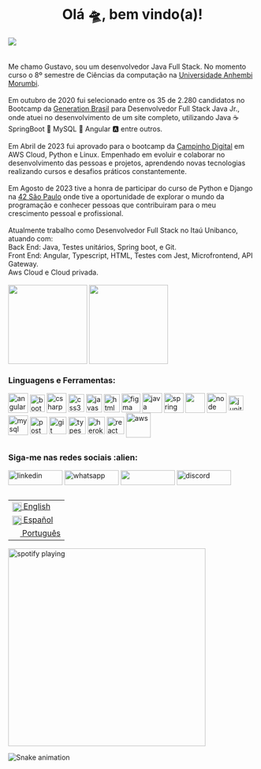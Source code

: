 <h1 align="center">Olá 🛸, bem vindo(a)! </h1>

<div>
  <img align="center" src="https://komarev.com/ghpvc/?username=gumiqueias">
</div>
<br>
<br>
Me chamo Gustavo, sou um desenvolvedor Java Full Stack. No momento curso o 8º semestre de Ciências da computação na <a
  href="https://loja.anhembionline.com.br/" target="_blank">Universidade Anhembi Morumbi</a>.
<br>
<br>
Em outubro de 2020 fui selecionado entre os 35 de 2.280 candidatos no Bootcamp da <a
  href="https://brazil.generation.org" target="_blank">Generation
  Brasil</a> para Desenvolvedor Full Stack Java Jr., onde atuei no desenvolvimento de um site
completo, utilizando Java ☕ SpringBoot 🍃 MySQL 🐬 Angular 🅰️ entre outros.
<br>
<br>
Em Abril de 2023 fui aprovado para o bootcamp da <a href="https://www.campinhodigital.org" target="_blank">Campinho
  Digital</a> em AWS Cloud, Python e Linux.
Empenhado em evoluir e colaborar no desenvolvimento das pessoas e projetos, aprendendo novas tecnologias realizando
cursos e desafios práticos constantemente.
<br>
<br>
Em Agosto de 2023 tive a honra de participar do curso de Python e Django na <a href="https://www.42sp.org.br/"
  target="_blank">42 São Paulo</a> onde tive a oportunidade de explorar o mundo da programação e conhecer pessoas que
contribuiram para o meu crescimento pessoal e profissional.
<br>
<br>
Atualmente trabalho como Desenvolvedor Full Stack no Itaú Unibanco, atuando com:
<br>
Back End: Java, Testes unitários, Spring boot, e Git.
<br>
Front End: Angular, Typescript, HTML, Testes com Jest, Microfrontend, API Gateway.
<br>
Aws Cloud e Cloud privada.

<br>
  <br>

  <div>
  <img height="160em"   align="center" src="https://github-readme-stats.vercel.app/api?username=gumiqueias&show_icons=true&theme=highcontrast&include_all_commits=true&count_private=false">
  <img height="160em" align="center" src="https://github-readme-stats.vercel.app/api/top-langs/?username=gumiqueias&&layout=compact&hide=shell&theme=highcontrast">
  
  </div>
  
<div>
  <h3 align="left">Linguagens e Ferramentas:</h3>
</div>
<div>
<img align = "center" src="https://i.imgur.com/UovuoGG.png" alt="angular" width="40" height="40"/>
<img align = "center" src="https://i.imgur.com/aSHZnoG.png" alt="bootstrap" width="30" height="35"/>
<img align = "center" src="https://i.imgur.com/OeXAPLT.png" alt="csharp" width="40" height="40"/>
<img align = "center" src="https://i.imgur.com/TLY19Q3.png" alt="css3" width="32" height="36"/>
<img align = "center" src="https://i.imgur.com/O02pplX.png" alt="javascript" width="32" height="37"/>
<img align = "center" src="https://i.imgur.com/HHwqtbv.png" alt="html" width="32" height="37"/>
<img align = "center" src="https://i.imgur.com/nWOk023.png" alt="figma" width="38" height="38"/>
<img align = "center" src="https://i.imgur.com/g6Wg8Ey.png" alt="java" width="40" height="40"/>
<img align = "center" src="https://i.imgur.com/emPAeK4.png" alt="spring" width="40" height="40"/>
<img align = "center" src="https://i.imgur.com/eKV8V75.png  alt="python" width="40" height="40"/>
<img align = "center" src="https://i.imgur.com/LgigRLh.png" alt="node" width="40" height="40"/>
<img align = "center" src="https://i.imgur.com/co3aDyw.png" alt="junit" width="30" height="30"/>
<img align = "center" src="https://i.imgur.com/ZNjQkom.png" alt="mysql" width="40" height="40"/>
<img align = "center" src="https://i.imgur.com/WVuA8RH.png" alt="postman" width="35" height="35"/>
<img align = "center" src="https://i.imgur.com/5pIevzW.png" alt="git" width="35" height="35"/>
<img align = "center" src="https://i.imgur.com/t1oS4Pz.png" alt="typescript" width="35" height="35"/>
<img align = "center" src="https://i.imgur.com/aQ5tyLv.png" alt="heroku" width="35" height="35"/>
<img align = "center" src="https://i.imgur.com/YxyiXo4.png" alt="react" width="35" height="35"/>  
<img align = "center" src="https://i.imgur.com/IhS1TUg.png" alt="aws" width="50" height="50"/>

</div>
  
##

 <div>
  <h3 align="left">Siga-me nas redes sociais :alien: </h3>
<p align="left">
  
 <a href="https://www.linkedin.com/in/gumiqueias/" target="blank"><img align="center" src="https://img.shields.io/badge/LinkedIn-0077B5?style=for-the-badge&logo=linkedin&logoColor=white" alt="linkedin" height="30" width="110" /></a>
<a href="https://api.whatsapp.com/send?phone=5511971618647" target="blank"><img align="center" src="https://img.shields.io/badge/WhatsApp-25D366?style=for-the-badge&logo=whatsapp&logoColor=white" alt="whatsapp" height="30" width="110" /></a>
[<img src="https://img.shields.io/badge/Microsoft_Outlook-0078D4?style=for-the-badge&logo=microsoft-outlook&logoColor=white" height="30" width="110" align ="center">](mailto:gumiqueias@hotmail.com)
<a href="https://discord.gg/gumiqueias#1604" target="blank"><img align="center" src="https://img.shields.io/badge/Discord-7289DA?style=for-the-badge&logo=discord&logoColor=white" alt="discord" height="30" width="110" /></a>
  </div>
    <div>
    <table align="right">
 <tr><td><a href="README_us.md"><img src="https://i.imgur.com/Ja6zOUB.png" height="18.5" align="center"> English</a></td></tr>
 <tr><td><a href="README_es.md"><img src="https://i.imgur.com/aTLvLiO.png" height="18.5" align="center"> Español</a></td></tr>
 <tr><td><a href="README.md"><img src="https://i.imgur.com/0AUV6Hy.png" height="16 align="center">  Português</a></td></tr>
</table>
   </div>
  
[<img src="https://spotify-now-playing-kappa.vercel.app/api/spotify-playing" alt=" spotify playing" width="400" />](https://open.spotify.com/user/mano_tomasito)

  ![Snake animation](https://github.com/TomasAlric/TomasAlric/blob/output/github-contribution-grid-snake.svg)

</div>
